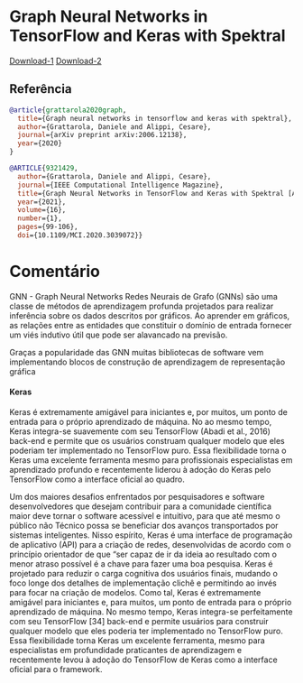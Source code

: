 # Graph Neural Networks in TensorFlow and Keras with Spektral


[Download-1](https://arxiv.org/pdf/2006.12138.pdf)
[Download-2](https://ieeexplore.ieee.org/stamp/stamp.jsp?tp=&arnumber=9321429)

## Referência
```bibtex 1
@article{grattarola2020graph,
  title={Graph neural networks in tensorflow and keras with spektral},
  author={Grattarola, Daniele and Alippi, Cesare},
  journal={arXiv preprint arXiv:2006.12138},
  year={2020}
}
```

```bibtex 2
@ARTICLE{9321429,
  author={Grattarola, Daniele and Alippi, Cesare},
  journal={IEEE Computational Intelligence Magazine}, 
  title={Graph Neural Networks in TensorFlow and Keras with Spektral [Application Notes]}, 
  year={2021},
  volume={16},
  number={1},
  pages={99-106},
  doi={10.1109/MCI.2020.3039072}}
```

# Comentário

GNN - Graph Neural Networks
Redes Neurais de Grafo (GNNs) são uma classe de métodos de aprendizagem profunda projetados para realizar inferência sobre os dados descritos por gráficos. Ao aprender em gráficos, as relações entre as entidades que constituir o domínio de entrada fornecer um viés indutivo útil que pode ser alavancado na previsão.

Graças a popularidade das GNN muitas bibliotecas de software vem implementando blocos de construção de aprendizagem de representação gráfica

#### Keras
Keras é extremamente amigável para iniciantes e, por muitos, um ponto de entrada para o próprio aprendizado de máquina. No ao mesmo tempo, Keras integra-se suavemente com seu TensorFlow (Abadi et al., 2016) back-end e permite que os usuários construam qualquer modelo que eles poderiam ter implementado no TensorFlow puro. Essa flexibilidade torna o Keras uma excelente ferramenta mesmo para profissionais especialistas em aprendizado profundo e recentemente liderou à adoção do Keras pelo TensorFlow como a interface oficial ao quadro.

Um dos maiores desafios enfrentados por pesquisadores e software desenvolvedores que desejam contribuir para a comunidade científica maior deve tornar o software acessível e intuitivo, para que até mesmo o público não Técnico possa se beneficiar dos avanços transportados por sistemas inteligentes. Nisso espírito, Keras é uma interface de programação de aplicativo (API) para a criação de redes, desenvolvidas de acordo com o princípio orientador de que “ser capaz de ir da ideia ao resultado com o menor atraso possível é a chave para fazer uma boa pesquisa. Keras é projetado para reduzir o carga cognitiva dos usuários finais, mudando o foco longe dos  detalhes de implementação clichê e permitindo ao invés para focar na criação de modelos. Como tal, Keras é extremamente amigável para iniciantes e, para muitos, um ponto de entrada para o próprio aprendizado de máquina. No mesmo tempo, Keras integra-se perfeitamente com seu TensorFlow [34] back-end e permite usuários para construir qualquer modelo que eles poderia ter implementado no TensorFlow puro. Essa flexibilidade torna Keras um excelente ferramenta, mesmo para especialistas em profundidade praticantes de aprendizagem e recentemente levou à adoção do TensorFlow de Keras como a interface oficial para o framework.